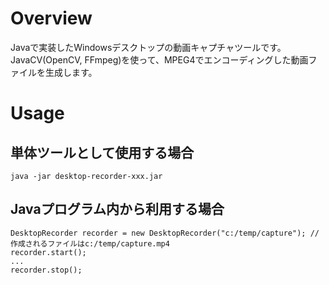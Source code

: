 # Overview
Javaで実装したWindowsデスクトップの動画キャプチャツールです。
JavaCV(OpenCV, FFmpeg)を使って、MPEG4でエンコーディングした動画ファイルを生成します。

# Usage
## 単体ツールとして使用する場合
```
java -jar desktop-recorder-xxx.jar
```
## Javaプログラム内から利用する場合
```
DesktopRecorder recorder = new DesktopRecorder("c:/temp/capture"); // 作成されるファイルはc:/temp/capture.mp4
recorder.start();
...
recorder.stop();
